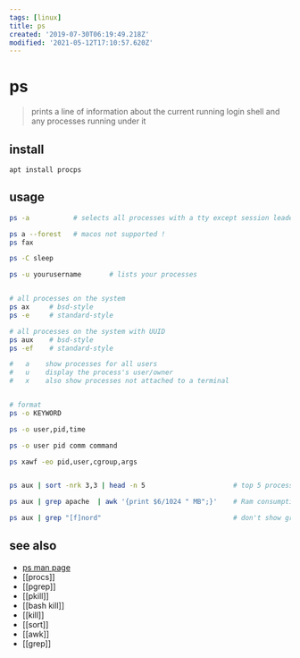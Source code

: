 ```yaml
---
tags: [linux]
title: ps
created: '2019-07-30T06:19:49.218Z'
modified: '2021-05-12T17:10:57.620Z'
---
```


# ps

> prints a line of information about the current running login shell and any processes running under it

## install
`apt install procps`

## usage
```sh
ps -a           # selects all processes with a tty except session leaders

ps a --forest   # macos not supported !
ps fax

ps -C sleep

ps -u yourusername       # lists your processes


# all processes on the system
ps ax     # bsd-style
ps -e     # standard-style

# all processes on the system with UUID
ps aux    # bsd-style
ps -ef    # standard-style

#   a    show processes for all users
#   u    display the process's user/owner
#   x    also show processes not attached to a terminal


# format
ps -o KEYWORD

ps -o user,pid,time

ps -o user pid comm command

ps xawf -eo pid,user,cgroup,args


ps aux | sort -nrk 3,3 | head -n 5                      # top 5 processes

ps aux | grep apache  | awk '{print $6/1024 " MB";}'    # Ram consumption per apache process

ps aux | grep "[f]nord"                                 # don't show grep in result
```

## see also
- [ps man page](http://linuxcommand.org/lc3_man_pages/ps1.html)
- [[procs]]
- [[pgrep]]
- [[pkill]]
- [[bash kill]]
- [[kill]]
- [[sort]]
- [[awk]]
- [[grep]]
